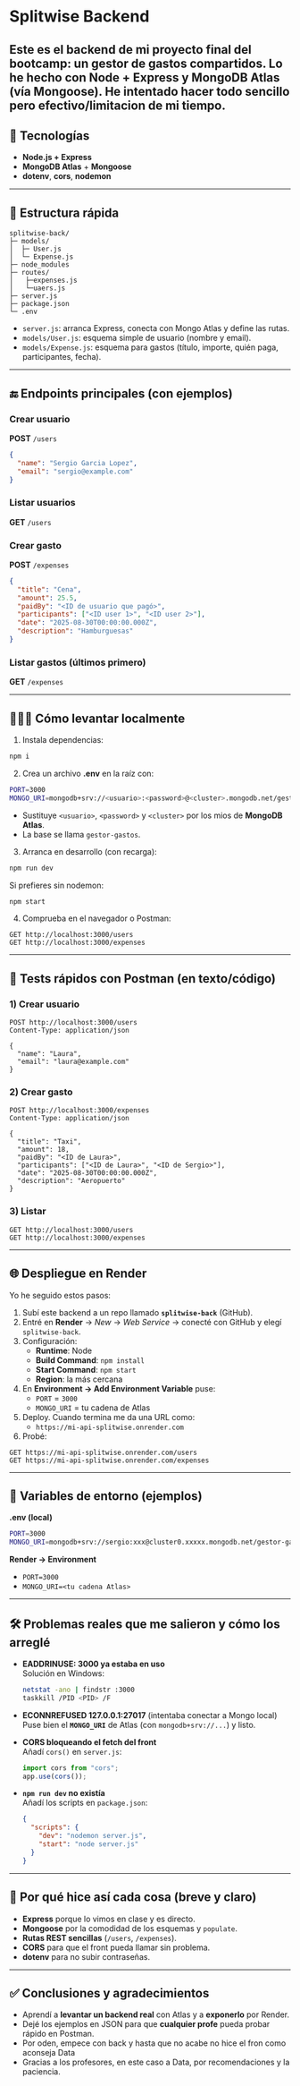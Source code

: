 # Splitwise Backend

Este es el **backend** de mi proyecto final del bootcamp: un gestor de **gastos compartidos**.
Lo he hecho con Node + Express y MongoDB Atlas (vía Mongoose). He intentado hacer todo sencillo pero efectivo/limitacion de mi tiempo.
---

## 🚀 Tecnologías
- **Node.js + Express**
- **MongoDB Atlas** + **Mongoose**
- **dotenv**, **cors**, **nodemon**

---

## 🧭 Estructura rápida
```
splitwise-back/
├─ models/
│  ├─ User.js
│  └─ Expense.js
├─ node_modules
├─ routes/
│   ├─expenses.js
│   └─uaers.js
├─ server.js
├─ package.json
└─ .env
```

- `server.js`: arranca Express, conecta con Mongo Atlas y define las rutas.
- `models/User.js`: esquema simple de usuario (nombre y email). 
- `models/Expense.js`: esquema para gastos (título, importe, quién paga, participantes, fecha).


---

## 🔚 Endpoints principales (con ejemplos)

### Crear usuario
**POST** `/users`
```json
{
  "name": "Sergio Garcia Lopez",
  "email": "sergio@example.com"
}
```

### Listar usuarios
**GET** `/users`

### Crear gasto
**POST** `/expenses`
```json
{
  "title": "Cena",
  "amount": 25.5,
  "paidBy": "<ID de usuario que pagó>",
  "participants": ["<ID user 1>", "<ID user 2>"],
  "date": "2025-08-30T00:00:00.000Z",
  "description": "Hamburguesas"
}
```

### Listar gastos (últimos primero)
**GET** `/expenses`

---

## 🙋🏽‍♂️ Cómo levantar **localmente**
1) Instala dependencias:
```bash
npm i
```

2) Crea un archivo **.env** en la raíz con:
```bash
PORT=3000
MONGO_URI=mongodb+srv://<usuario>:<password>@<cluster>.mongodb.net/gestor-gastos?retryWrites=true&w=majority
```
- Sustituye `<usuario>`, `<password>` y `<cluster>` por los mios de **MongoDB Atlas**.
- La base se llama `gestor-gastos`.

3) Arranca en desarrollo (con recarga):
```bash
npm run dev
```
Si prefieres sin nodemon:
```bash
npm start
```

4) Comprueba en el navegador o Postman:
```
GET http://localhost:3000/users
GET http://localhost:3000/expenses
```

---

## 🧰 Tests rápidos con Postman (en texto/código)

### 1) Crear usuario
```
POST http://localhost:3000/users
Content-Type: application/json

{
  "name": "Laura",
  "email": "laura@example.com"
}
```

### 2) Crear gasto
```
POST http://localhost:3000/expenses
Content-Type: application/json

{
  "title": "Taxi",
  "amount": 18,
  "paidBy": "<ID de Laura>",
  "participants": ["<ID de Laura>", "<ID de Sergio>"],
  "date": "2025-08-30T00:00:00.000Z",
  "description": "Aeropuerto"
}
```

### 3) Listar
```
GET http://localhost:3000/users
GET http://localhost:3000/expenses
```

---

## 🌐 Despliegue en **Render** 
Yo he seguido estos pasos:

1. Subí este backend a un repo llamado **`splitwise-back`** (GitHub).
2. Entré en **Render** → *New* → *Web Service* → conecté con GitHub y elegí `splitwise-back`.
3. Configuración:
   - **Runtime**: Node
   - **Build Command**: `npm install`
   - **Start Command**: `npm start`
   - **Region**: la más cercana
4. En **Environment → Add Environment Variable** puse:
   - `PORT` = `3000`
   - `MONGO_URI` = tu cadena de Atlas
5. Deploy. Cuando termina me da una URL como:
   - `https://mi-api-splitwise.onrender.com`
6. Probé:
```
GET https://mi-api-splitwise.onrender.com/users
GET https://mi-api-splitwise.onrender.com/expenses
```

---

## 🧷 Variables de entorno (ejemplos)
**.env (local)**
```bash
PORT=3000
MONGO_URI=mongodb+srv://sergio:xxx@cluster0.xxxxx.mongodb.net/gestor-gastos
```

**Render → Environment**
- `PORT=3000`
- `MONGO_URI=<tu cadena Atlas>`

---

## 🛠️ Problemas reales que me salieron y cómo los arreglé

- **EADDRINUSE: 3000 ya estaba en uso**  
  Solución en Windows:
  ```bash
  netstat -ano | findstr :3000
  taskkill /PID <PID> /F
  ```

- **ECONNREFUSED 127.0.0.1:27017** (intentaba conectar a Mongo local)  
  Puse bien el **`MONGO_URI`** de Atlas (con `mongodb+srv://...`) y listo.

- **CORS bloqueando el fetch del front**  
  Añadí `cors()` en `server.js`:
  ```js
  import cors from "cors";
  app.use(cors());
  ```

- **`npm run dev` no existía**  
  Añadí los scripts en `package.json`:
  ```json
  {
    "scripts": {
      "dev": "nodemon server.js",
      "start": "node server.js"
    }
  }
  ```

---

## 🧾 Por qué hice así cada cosa (breve y claro)
- **Express** porque lo vimos en clase y es directo.
- **Mongoose** por la comodidad de los esquemas y `populate`.
- **Rutas REST sencillas** (`/users`, `/expenses`).
- **CORS** para que el front pueda llamar sin problema.
- **dotenv** para no subir contraseñas.

---

## ✅ Conclusiones y agradecimientos
- Aprendí a **levantar un backend real** con Atlas y a **exponerlo** por Render.
- Dejé los ejemplos en JSON para que **cualquier profe** pueda probar rápido en Postman.
- Por oden, empece con back y hasta que no acabe no hice el fron como aconseja Data
- Gracias a los profesores, en este caso a Data, por recomendaciones y la paciencia.

